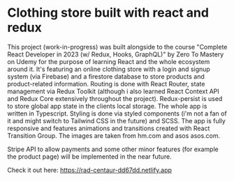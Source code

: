 # Clothing store built with react and redux

This project (work-in-progress) was built alongside to the course "Complete React Developer in 2023 (w/ Redux, Hooks, GraphQL)" by Zero To Mastery on Udemy for the purpose of learning React and the whole ecosystem around it. It's featuring an online clothing store with a login and signup system (via Firebase) and a firestore database to store products and product-related information. Routing is done with React Router, state management via Redux Toolkit (although i also learned React Context API and Redux Core extensively throughout the project). Redux-persist is used to store global app state in the clients local storage. The whole app is written in Typescript. Styling is done via styled components (i'm not a fan of it and might switch to Tailwind CSS in the future) and SCSS. The app is fully responsive and features animations and transitions created with React Transition Group. The images are taken from hm.com and asos asos.com.

Stripe API to allow payments and some other minor features (for example the product page) will be implemented in the near future.

Check it out here: https://rad-centaur-dd67dd.netlify.app
